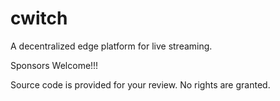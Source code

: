 # cwitch
A decentralized edge platform for live streaming.

Sponsors Welcome!!!

Source code is provided for your review.  No rights are granted.


